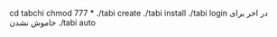 cd tabchi
chmod 777 *
./tabi create
./tabi install
./tabi login
 در اخر برای خاموش نشدن
./tabi auto
